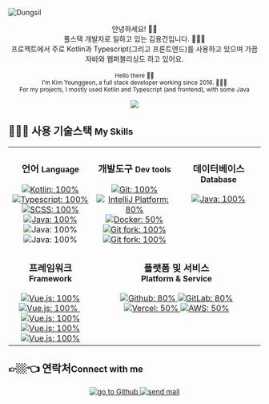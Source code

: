 ![Dungsil](https://capsule-render.vercel.app/api?type=waving&color=877bff&fontColor=fff&height=200&fontAlignY=40&fontAlign=80&text=Dungsil)

<p align="center">
    안녕하세요! 👋🏼 <br />
    풀스택 개발자로 일하고 있는 김용건입니다. 👨🏼‍💻 <br />
    프로젝트에서 주로 Kotlin과 Typescript(그리고 프론트엔드)를 사용하고 있으며 가끔 자바와 웹퍼블리싱도 하고 있어요.
    <br />
    <br />
    <small>
        Hello there 👋🏼 <br />
        I'm Kim Younggeon, a full stack developer working since 2016. 👨🏼‍💻 <br />
        For my projects, I mostly used Kotlin and Typescript (and frontend), with some Java
    </small>
</p>

<p align="center">
    <img src="https://github-readme-stats.vercel.app/api?username=dungsil&layout=compact&count_private=true&show_icons=true&hide_title=true&hide_border=true&border_radius=0" />
</p>

## 🤹🏼‍♀️ 사용 기술스택 <small>My Skills</small>
<table>
    <tr>
        <td valign="top" width="33%">
            <h3 align="center">언어 <small>Language</small></h3>
            <div align="center">
                <a href="https://kotlinlang.org">
                    <img src="https://img.shields.io/badge/-Kotlin-9135e0?style=flat-square&logo=kotlin&logoColor=fff" alt="Kotlin: 100%" />
                </a>
                <a href="https://www.typescriptlang.org/">
                    <img src="https://img.shields.io/badge/-TypeScript-3178C6?style=flat-square&logo=typeScript&logoColor=fff" alt="Typescript: 100%" />
                </a>
                <a href="https://sass-lang.com/">
                    <img src="https://img.shields.io/badge/-SCSS-CC6699?style=flat-square&logo=sass&logoColor=fff" alt="SCSS: 100%" />
                </a>
                <br />
                <a href="https://openjdk.java.net/">
                    <img src="https://img.shields.io/badge/-Java-007396?style=flat-square&logo=java&logoColor=fff" alt="Java: 100%" />
                </a>
                <img src="https://img.shields.io/badge/-JavaScript-F7DF1E?style=flat-square&logo=javascript&logoColor=333" alt="Java: 100%" />
                <img src="https://img.shields.io/badge/-CSS3-1572B6?style=flat-square&logo=CSS3&logoColor=fff" alt="Java: 100%" />
            </div>
        </td>
        <td valign="top" width="33%">
            <h3 align="center">개발도구 <small>Dev tools</small></h3>
            <div align="center">
                <a href="https://git-scm.com/">
                    <img src="https://img.shields.io/badge/-Git-F05032?style=flat-square&logo=git&logoColor=fff" alt="Git: 100%">
                </a>
                <a href="https://www.jetbrains.com/idea/">
                    <img src="https://img.shields.io/badge/-IntelliJ-000000?style=flat-square&logo=IntelliJ%20IDEA&logoColor=fff" alt="IntelliJ Platform: 80%">
                </a>
                <a href="https://www.docker.com/">
                    <img src="https://img.shields.io/badge/-Docker-2496ED?style=flat-square&logo=docker&logoColor=fff" alt="Docker: 50%" />
                </a>
                <a href = "https://git-fork.com/">
                    <img src="https://img.shields.io/badge/-Fork-rgba(27,163,239,1)?style=flat-square" alt="Git fork: 100%" />
                </a>
                <a href = "https://wakatime.com/">
                    <img src="https://img.shields.io/badge/-Wakatime-000?style=flat-square&logo=wakatime" alt="Git fork: 100%" />
                </a>
            </div>
        </td>
        <td valign="top" width="33%">
            <h3 align="center">데이터베이스 <small>Database</small></h3>
            <div align="center">
                <a href="https://www.postgresql.org/">
                    <img src="https://img.shields.io/badge/-PostgreSQL-4169E1?style=flat-square&logo=postgresql&logoColor=fff" alt="Java: 100%">
                </a>
            </div>
        </td>
    </tr>
    <tr></tr>
    <tr>
        <td>
            <h3 align="center">프레임워크 <small>Framework</small></h3>
            <div align="center">
                <a href="https://spring.io/">
                    <img src="https://img.shields.io/badge/Spring_framework-v4|v5-6DB33F?style=flat-square&logo=spring" alt="Vue.js: 100%" />
                </a>
                <a href="https://spring.io/projects/spring-boot/">
                    <img src="https://img.shields.io/badge/Spring_boot-v2-6DB33F?style=flat-square&logo=spring-boot" alt="Vue.js: 100%" />
                </a>
                &nbsp;
                <a href="https://vuejs.org/">
                    <img src="https://img.shields.io/badge/Vue.js-v2-4fc08d?style=flat-square&logo=vue.js" alt="Vue.js: 100%" />
                </a>
                <a href="https://nuxtjs.org/">
                    <img src="https://img.shields.io/badge/Nuxt.js-v2-00C58E?style=flat-square&logo=nuxt.js" alt="Vue.js: 100%" />
                </a>
                <a href="https://antdv.com/">
                    <img src="https://img.shields.io/badge/Ant_Design_Vue-v1-0170FE?style=flat-square&logo=ant-design" alt="Vue.js: 100%" />
                </a>
            </div>
        </td>
        <td valign="top" colspan="2">
            <h3 align="center">
                플랫폼 및 서비스 <br>
                <small>Platform & Service</small>
            </h3>
            <div align="center">
                <a href="https://github.com">
                    <img src="https://img.shields.io/badge/Github-Pro|Actions-181717?style=flat-square&logo=github&logoColor=fff" alt="Github: 80%">
                </a>
                <a href="https://gitlab.com">
                    <img src="https://img.shields.io/badge/GitLab-Self_Hosted|GitLab_CI-FCA121?style=flat-square&logo=gitlab" alt="GitLab: 80%">
                </a>
                <br>
                <a href="https://vercel.com">
                    <img src="https://img.shields.io/badge/Vercel-000?style=flat-square&logo=vercel" alt="Vercel: 50%">
                </a>
                <a href="https://aws.amazon.com">
                    <img src="https://img.shields.io/badge/AWS-EC2|Route53|Cloudfront|CodePipeline-535D6C?style=flat-square&logo=Amazon%20AWS" alt="AWS: 50%">
                </a>
            </div>
        </td>
    </tr>
</table>

## 👉🏼👈 연락처<small>Connect with me</small>
<div align="center">
    <a href="https://github.com/dungsil">
        <img src="https://img.shields.io/badge/-Github-181717?style=for-the-badge&logo=github" alt="go to Github">
    </a>
    <a href="mailto:oss.kyg.kr">
        <img src="https://img.shields.io/badge/-Mail-0078D4?style=for-the-badge&logo=microsoft%20outlook" alt="send mail">
    </a>
</div>
